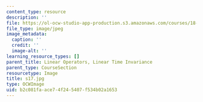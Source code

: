 ```yaml
---
content_type: resource
description: ''
file: https://ol-ocw-studio-app-production.s3.amazonaws.com/courses/18-03sc-differential-equations-fall-2011/b2c081faace74f245407f534b02a1653_s17.jpg
file_type: image/jpeg
image_metadata:
  caption: ''
  credit: ''
  image-alt: ''
learning_resource_types: []
parent_title: Linear Operators, Linear Time Invariance
parent_type: CourseSection
resourcetype: Image
title: s17.jpg
type: OCWImage
uid: b2c081fa-ace7-4f24-5407-f534b02a1653
---
```

